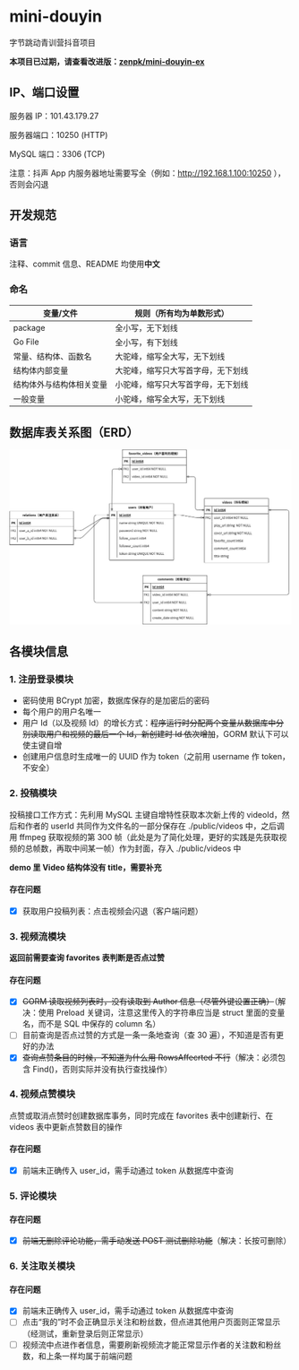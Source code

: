 # mini-douyin
字节跳动青训营抖音项目

**本项目已过期，请查看改进版：[zenpk/mini-douyin-ex](https://github.com/zenpk/mini-douyin-ex)**

## IP、端口设置
服务器 IP：101.43.179.27

服务器端口：10250 (HTTP)

MySQL 端口：3306 (TCP)

注意：抖声 App 内服务器地址需要写全（例如：http://192.168.1.100:10250 ），否则会闪退

## 开发规范

### 语言

注释、commit 信息、README 均使用**中文**

### 命名

| 变量/文件                | 规则（所有均为单数形式）           |
| ------------------------ | ---------------------------------- |
| package                  | 全小写，无下划线                   |
| Go File                  | 全小写，有下划线                   |
| 常量、结构体、函数名     | 大驼峰，缩写全大写，无下划线       |
| 结构体内部变量           | 大驼峰，缩写只大写首字母，无下划线 |
| 结构体外与结构体相关变量 | 小驼峰，缩写只大写首字母，无下划线 |
| 一般变量                 | 小驼峰，缩写全大写，无下划线       |

## 数据库表关系图（ERD）

![ERD](./ERD.jpg)

## 各模块信息
### 1. 注册登录模块

- 密码使用 BCrypt 加密，数据库保存的是加密后的密码
- 每个用户的用户名唯一
- 用户 Id（以及视频 Id）的增长方式：~~程序运行时分配两个变量从数据库中分别读取用户和视频的最后一个 Id，新创建时 Id 依次增加~~，GORM 默认下可以使主键自增
- 创建用户信息时生成唯一的 UUID 作为 token（之前用 username 作 token，不安全）

### 2. 投稿模块

投稿接口工作方式：先利用 MySQL 主键自增特性获取本次新上传的 videoId，然后和作者的 userId 共同作为文件名的一部分保存在 ./public/videos 中，之后调用 ffmpeg 获取视频的第 300 帧（此处是为了简化处理，更好的实践是先获取视频的总帧数，再取中间某一帧）作为封面，存入 ./public/videos 中

**demo 里 Video 结构体没有 title，需要补充**

#### 存在问题

- [x] 获取用户投稿列表：点击视频会闪退（客户端问题）

### 3. 视频流模块

**返回前需要查询 favorites 表判断是否点过赞**

#### 存在问题

- [x] ~~GORM 读取视频列表时，没有读取到 Author 信息（尽管外键设置正确）~~（解决：使用 Preload 关键词，注意这里传入的字符串应当是 struct 里面的变量名，而不是 SQL 中保存的 column 名）
- [ ] 目前查询是否点过赞的方式是一条一条地查询（查 30 遍），不知道是否有更好的办法
- [x] ~~查询点赞条目的时候，不知道为什么用 RowsAffecrted 不行~~（解决：必须包含 Find()，否则实际并没有执行查找操作）

### 4. 视频点赞模块

点赞或取消点赞时创建数据库事务，同时完成在 favorites 表中创建新行、在 videos 表中更新点赞数目的操作

#### 存在问题

- [x] 前端未正确传入 user_id，需手动通过 token 从数据库中查询

### 5. 评论模块

#### 存在问题

- [x] ~~前端无删除评论功能，需手动发送 POST 测试删除功能~~（解决：长按可删除）

### 6. 关注取关模块

#### 存在问题

- [x] 前端未正确传入 user_id，需手动通过 token 从数据库中查询
- [ ] 点击“我的”时不会正确显示关注和粉丝数，但点进其他用户页面则正常显示（经测试，重新登录后则正常显示）
- [ ] 视频流中点进作者信息，需要刷新视频流才能正常显示作者的关注数和粉丝数，和上条一样均属于前端问题